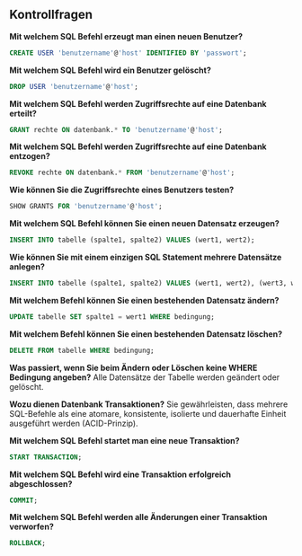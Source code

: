 ## Kontrollfragen

**Mit welchem SQL Befehl erzeugt man einen neuen Benutzer?**  
```sql
CREATE USER 'benutzername'@'host' IDENTIFIED BY 'passwort';
```

**Mit welchem SQL Befehl wird ein Benutzer gelöscht?**
```sql
DROP USER 'benutzername'@'host';
```

**Mit welchem SQL Befehl werden Zugriffsrechte auf eine Datenbank erteilt?**
```sql
GRANT rechte ON datenbank.* TO 'benutzername'@'host';
```

**Mit welchem SQL Befehl werden Zugriffsrechte auf eine Datenbank entzogen?**
```sql
REVOKE rechte ON datenbank.* FROM 'benutzername'@'host';
```

**Wie können Sie die Zugriffsrechte eines Benutzers testen?**
```sql
SHOW GRANTS FOR 'benutzername'@'host';
```

**Mit welchem SQL Befehl können Sie einen neuen Datensatz erzeugen?**
```sql
INSERT INTO tabelle (spalte1, spalte2) VALUES (wert1, wert2);
```

**Wie können Sie mit einem einzigen SQL Statement mehrere Datensätze anlegen?**
```sql
INSERT INTO tabelle (spalte1, spalte2) VALUES (wert1, wert2), (wert3, wert4), (wert5, wert6);
```

**Mit welchem Befehl können Sie einen bestehenden Datensatz ändern?**
```sql
UPDATE tabelle SET spalte1 = wert1 WHERE bedingung;
```

**Mit welchem Befehl können Sie einen bestehenden Datensatz löschen?**
```sql
DELETE FROM tabelle WHERE bedingung;
```

**Was passiert, wenn Sie beim Ändern oder Löschen keine WHERE Bedingung angeben?**
Alle Datensätze der Tabelle werden geändert oder gelöscht.

**Wozu dienen Datenbank Transaktionen?**
Sie gewährleisten, dass mehrere SQL-Befehle als eine atomare, konsistente, isolierte und dauerhafte Einheit ausgeführt werden (ACID-Prinzip).

**Mit welchem SQL Befehl startet man eine neue Transaktion?**
```sql
START TRANSACTION;
```

**Mit welchem SQL Befehl wird eine Transaktion erfolgreich abgeschlossen?**
```sql
COMMIT;
```

**Mit welchem SQL Befehl werden alle Änderungen einer Transaktion verworfen?**
```sql
ROLLBACK;
```